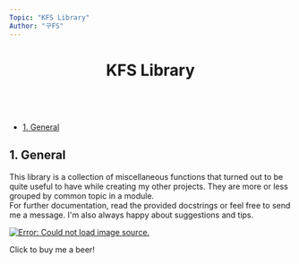 ```yaml
---
Topic: "KFS Library"
Author: "구FS"
---
```

<link href="md_style.css" rel="stylesheet"></link>
<body>

# <p style="text-align: center">KFS Library</p>
<br>
<br>

- [1. General](#1-general)

## 1. General

This library is a collection of miscellaneous functions that turned out to be quite useful to have while creating my other projects. They are more or less grouped by common topic in a module.  
For further documentation, read the provided docstrings or feel free to send me a message. I'm also always happy about suggestions and tips.

<div class="img_centre_30">
    <a href="https://www.paypal.com/paypalme/KooFelixSangmo">
        <img alt="Error: Could not load image source."
        src="https://i.pinimg.com/originals/60/fd/e8/60fde811b6be57094e0abc69d9c2622a.jpg"/>
    </a>
    <p class=img_caption>Click to buy me a beer!</p>
</div>

</body>